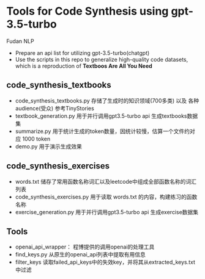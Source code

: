 # Tools for Code Synthesis using gpt-3.5-turbo
Fudan NLP

* Prepare an api list for utilizing gpt-3.5-turbo(chatgpt)
* Use the scripts in this repo to generalize high-quality code datasets, which is a reproduction of **Textboos Are All You Need**

## code_synthesis_textbooks
* code_synthesis_textbooks.py 存储了生成时的知识领域(700多类) 以及 各种audience(受众) 参考TinyStories
* textbook_generation.py 用于并行调用gpt3.5-turbo api 生成textbooks数据集 
* summarize.py 用于统计生成的token数量，因统计较慢，估算一个文件约对应 1000 token
* demo.py 用于演示生成效果

## code_synthesis_exercises
* words.txt 储存了常用函数名称词汇以及leetcode中组成全部函数名称的词汇列表
* code_synthesis_exercises.py 用于读取 words.txt 的内容，构建练习的函数名称
* exercise_generation.py 用于并行调用gpt3.5-turbo api 生成exercise数据集 

## Tools
* openai_api_wrapper： 程博提供的调用openai的处理工具
* find_keys.py 从原生的openai_api列表中提取有用信息
* filter_keys 读取failed_api_keys中的失效key，并将其从extracted_keys.txt中过滤
